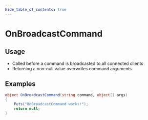 ```yaml
---
hide_table_of_contents: true
---
```


# OnBroadcastCommand

## Usage

* Called before a command is broadcasted to all connected clients
* Returning a non-null value overwrites command arguments

## Examples

```csharp title=""
object OnBroadcastCommand(string command, object[] args)
{
    Puts("OnBroadcastCommand works!");
    return null;
}
```

